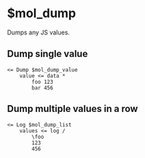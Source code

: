 # $mol_dump

Dumps any JS values.

## Dump single value

```tree
<= Dump $mol_dump_value
	value <= data *
		foo 123
		bar 456
```

## Dump multiple values in a row

```tree
<= Log $mol_dump_list
	values <= log /
		\foo
		123
		456
```
